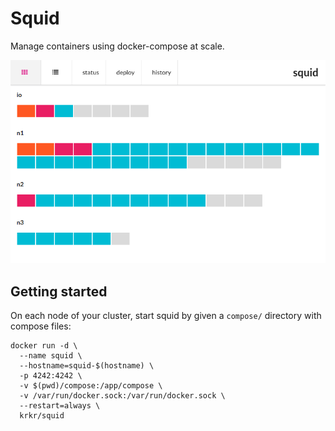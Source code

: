 # Squid

Manage containers using docker-compose at scale.

![doc/img/squid-status-ui.png](doc/img/squid-status-ui.png)

## Getting started

On each node of your cluster,
start squid by given a `compose/` directory with compose files:

```
docker run -d \
  --name squid \
  --hostname=squid-$(hostname) \
  -p 4242:4242 \
  -v $(pwd)/compose:/app/compose \
  -v /var/run/docker.sock:/var/run/docker.sock \
  --restart=always \
  krkr/squid
```
